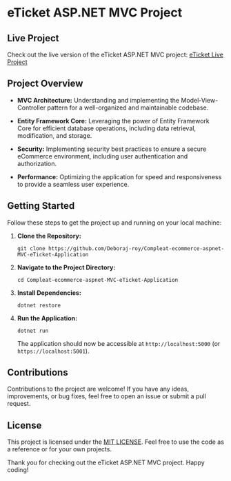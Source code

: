 # eTicket ASP.NET MVC Project

## Live Project

Check out the live version of the eTicket ASP.NET MVC project: [eTicket Live Project](http://eticket.runasp.net/)


## Project Overview
 
- **MVC Architecture:** Understanding and implementing the Model-View-Controller pattern for a well-organized and maintainable codebase.
  
- **Entity Framework Core:** Leveraging the power of Entity Framework Core for efficient database operations, including data retrieval, modification, and storage.

- **Security:** Implementing security best practices to ensure a secure eCommerce environment, including user authentication and authorization.

- **Performance:** Optimizing the application for speed and responsiveness to provide a seamless user experience.

## Getting Started

Follow these steps to get the project up and running on your local machine:

1. **Clone the Repository:**
   ```
   git clone https://github.com/Deboraj-roy/Compleat-ecommerce-aspnet-MVC-eTicket-Application
   ```

2. **Navigate to the Project Directory:**
   ```
   cd Compleat-ecommerce-aspnet-MVC-eTicket-Application
   ```

3. **Install Dependencies:**
   ```
   dotnet restore
   ```

4. **Run the Application:**
   ```
   dotnet run
   ```

   The application should now be accessible at `http://localhost:5000` (or `https://localhost:5001`).

## Contributions

Contributions to the project are welcome! If you have any ideas, improvements, or bug fixes, feel free to open an issue or submit a pull request.

## License

This project is licensed under the [MIT LICENSE](LICENSE.txt). Feel free to use the code as a reference or for your own projects.

Thank you for checking out the eTicket ASP.NET MVC project. Happy coding!
